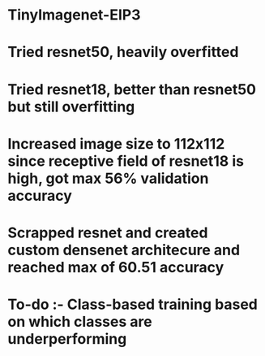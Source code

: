 # TinyImagenet-EIP3

# Tried resnet50, heavily overfitted
# Tried resnet18, better than resnet50 but still overfitting
# Increased image size to 112x112 since receptive field of resnet18 is high, got max 56% validation accuracy
# Scrapped resnet and created custom densenet architecure and reached max of 60.51 accuracy
# To-do :- Class-based training based on which classes are underperforming
